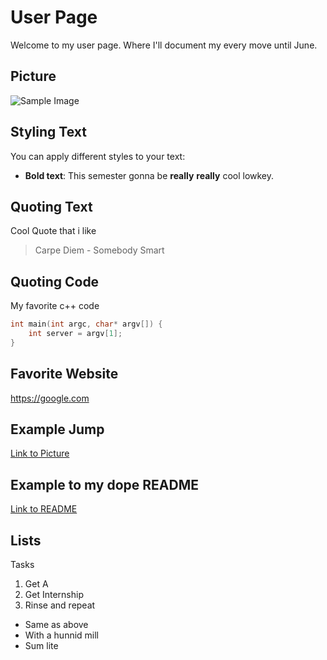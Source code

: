 # User Page

Welcome to my user page. Where I'll document my every move until June.

## Picture

![Sample Image](https://images8.alphacoders.com/815/815419.jpg "Placeholder Image")

## Styling Text

You can apply different styles to your text:

- **Bold text**: This semester gonna be **really** __really__ cool lowkey.



## Quoting Text

Cool Quote that i like

> Carpe Diem - Somebody Smart


## Quoting Code

My favorite c++ code

```c++
int main(int argc, char* argv[]) {
    int server = argv[1];
}
```

## Favorite Website

https://google.com

## Example Jump

[Link to Picture](#picture)

## Example to my dope README

[Link to README](./README.md)

## Lists
Tasks

<ol>
<li>Get A</li>
<li>Get Internship</li>
<li>Rinse and repeat</li>
</ol>

<ul>
<li>Same as above</li>
<li>With a hunnid mill</li>
<li>Sum lite</li>
</ul>



